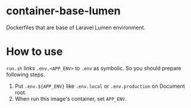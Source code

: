 # container-base-lumen
Dockerfiles that are base of Laravel Lumen environment.

How to use
====

`run.sh` links `.env.<APP_ENV>` to `.env` as symbolic. So you should prepare following steps.

1. Put `.env.${APP_ENV}` like `.env.local` or `.env.production` on Document root.
2. When run this image's container, set `APP_ENV`.